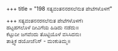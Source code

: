+++
title = "198 ಸತ್ಯವಂತನನರಸಲೆನುತ ಪೇಟೆಗಳೊಳಗೆ"

+++
ಸತ್ಯವಂತನನರಸಲೆನುತ ಪೇಟೆಗಳೊಳಗೆ।  
ಹಟ್ಟಹಗಲೊಳೆ ದೀವಿಗೆಯ ಹಿಡಿದು ನಡೆದು॥  
ಕೆಟ್ಟುದೀ ಜಗವೆಂದು ತೊಟ್ಟಿಯೊಳೆ ವಸಿಸಿದನು।  
ತಾತ್ತ್ವಿಕ ಡಯೋಜೆನಿಸ್ - ಮಂಕುತಿಮ್ಮ॥  
